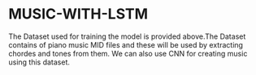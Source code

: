 # MUSIC-WITH-LSTM

The Dataset used for training the model is provided above.The Dataset contains of piano music MID files and these will be used by extracting chordes and tones from them. We can also use CNN for creating music using this dataset. 
